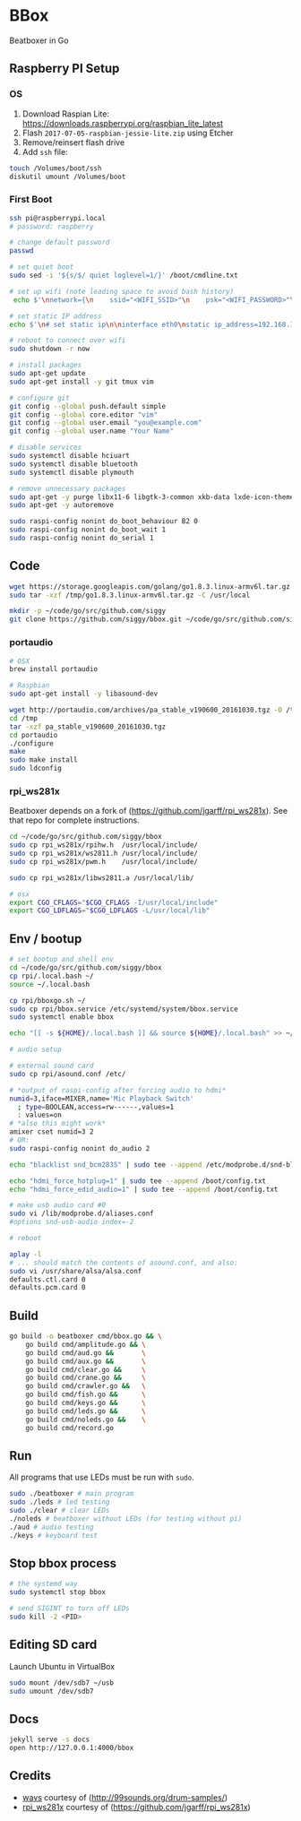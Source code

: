 # BBox

Beatboxer in Go

## Raspberry PI Setup

### OS

1. Download Raspian Lite: https://downloads.raspberrypi.org/raspbian_lite_latest
2. Flash `2017-07-05-raspbian-jessie-lite.zip` using Etcher
3. Remove/reinsert flash drive
4. Add `ssh` file:
```bash
touch /Volumes/boot/ssh
diskutil umount /Volumes/boot
```

### First Boot

```bash
ssh pi@raspberrypi.local
# password: raspberry

# change default password
passwd

# set quiet boot
sudo sed -i '${s/$/ quiet loglevel=1/}' /boot/cmdline.txt

# set up wifi (note leading space to avoid bash history)
 echo $'\nnetwork={\n    ssid="<WIFI_SSID>"\n    psk="<WIFI_PASSWORD>"\n}' | sudo tee --append /etc/wpa_supplicant/wpa_supplicant.conf

# set static IP address
echo $'\n# set static ip\n\ninterface eth0\nstatic ip_address=192.168.1.141/24\nstatic routers=192.168.1.1\nstatic domain_name_servers=192.168.1.1\n\ninterface wlan0\nstatic ip_address=192.168.1.142/24\nstatic routers=192.168.1.1\nstatic domain_name_servers=192.168.1.1' | sudo tee --append /etc/dhcpcd.conf

# reboot to connect over wifi
sudo shutdown -r now

# install packages
sudo apt-get update
sudo apt-get install -y git tmux vim

# configure git
git config --global push.default simple
git config --global core.editor "vim"
git config --global user.email "you@example.com"
git config --global user.name "Your Name"

# disable services
sudo systemctl disable hciuart
sudo systemctl disable bluetooth
sudo systemctl disable plymouth

# remove unnecessary packages
sudo apt-get -y purge libx11-6 libgtk-3-common xkb-data lxde-icon-theme raspberrypi-artwork penguinspuzzle ntp plymouth*
sudo apt-get -y autoremove

sudo raspi-config nonint do_boot_behaviour B2 0
sudo raspi-config nonint do_boot_wait 1
sudo raspi-config nonint do_serial 1
```

## Code

```bash
wget https://storage.googleapis.com/golang/go1.8.3.linux-armv6l.tar.gz -O /tmp/go1.8.3.linux-armv6l.tar.gz
sudo tar -xzf /tmp/go1.8.3.linux-armv6l.tar.gz -C /usr/local

mkdir -p ~/code/go/src/github.com/siggy
git clone https://github.com/siggy/bbox.git ~/code/go/src/github.com/siggy/bbox
```

### portaudio

```bash
# OSX
brew install portaudio

# Raspbian
sudo apt-get install -y libasound-dev

wget http://portaudio.com/archives/pa_stable_v190600_20161030.tgz -O /tmp/pa_stable_v190600_20161030.tgz
cd /tmp
tar -xzf pa_stable_v190600_20161030.tgz
cd portaudio
./configure
make
sudo make install
sudo ldconfig
```

### rpi_ws281x

Beatboxer depends on a fork of (https://github.com/jgarff/rpi_ws281x). See that
repo for complete instructions.

```bash
cd ~/code/go/src/github.com/siggy/bbox
sudo cp rpi_ws281x/rpihw.h  /usr/local/include/
sudo cp rpi_ws281x/ws2811.h /usr/local/include/
sudo cp rpi_ws281x/pwm.h    /usr/local/include/

sudo cp rpi_ws281x/libws2811.a /usr/local/lib/

# osx
export CGO_CFLAGS="$CGO_CFLAGS -I/usr/local/include"
export CGO_LDFLAGS="$CGO_LDFLAGS -L/usr/local/lib"
```

## Env / bootup

```bash
# set bootup and shell env
cd ~/code/go/src/github.com/siggy/bbox
cp rpi/.local.bash ~/
source ~/.local.bash

cp rpi/bboxgo.sh ~/
sudo cp rpi/bbox.service /etc/systemd/system/bbox.service
sudo systemctl enable bbox

echo "[[ -s ${HOME}/.local.bash ]] && source ${HOME}/.local.bash" >> ~/.bashrc

# audio setup

# external sound card
sudo cp rpi/asound.conf /etc/

# *output of raspi-config after forcing audio to hdmi*
numid=3,iface=MIXER,name='Mic Playback Switch'
  ; type=BOOLEAN,access=rw------,values=1
  : values=on
# *also this might work*
amixer cset numid=3 2
# OR:
sudo raspi-config nonint do_audio 2

echo "blacklist snd_bcm2835" | sudo tee --append /etc/modprobe.d/snd-blacklist.conf

echo "hdmi_force_hotplug=1" | sudo tee --append /boot/config.txt
echo "hdmi_force_edid_audio=1" | sudo tee --append /boot/config.txt

# make usb audio card #0
sudo vi /lib/modprobe.d/aliases.conf
#options snd-usb-audio index=-2

# reboot

aplay -l
# ... should match the contents of asound.conf, and also:
sudo vi /usr/share/alsa/alsa.conf
defaults.ctl.card 0
defaults.pcm.card 0
```

## Build

```bash
go build -o beatboxer cmd/bbox.go && \
    go build cmd/amplitude.go && \
    go build cmd/aud.go &&       \
    go build cmd/aux.go &&       \
    go build cmd/clear.go &&     \
    go build cmd/crane.go &&     \
    go build cmd/crawler.go &&   \
    go build cmd/fish.go &&      \
    go build cmd/keys.go &&      \
    go build cmd/leds.go &&      \
    go build cmd/noleds.go &&    \
    go build cmd/record.go
```

## Run

All programs that use LEDs must be run with `sudo`.

```bash
sudo ./beatboxer # main program
sudo ./leds # led testing
sudo ./clear # clear LEDs
./noleds # beatboxer without LEDs (for testing without pi)
./aud # audio testing
./keys # keyboard test
```

## Stop bbox process

```bash
# the systemd way
sudo systemctl stop bbox

# send SIGINT to turn off LEDs
sudo kill -2 <PID>
```

## Editing SD card

Launch Ubuntu in VirtualBox

```bash
sudo mount /dev/sdb7 ~/usb
sudo umount /dev/sdb7
```

## Docs

```bash
jekyll serve -s docs
open http://127.0.0.1:4000/bbox
```

## Credits

- [wavs](wavs) courtesy of (http://99sounds.org/drum-samples/)
- [rpi_ws281x](rpi_ws281x) courtesy of (https://github.com/jgarff/rpi_ws281x)
